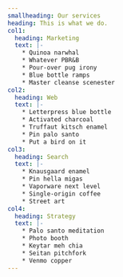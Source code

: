 ```yaml
---
smallheading: Our services
heading: This is what we do.
col1:
  heading: Marketing
  text: |-
    * Quinoa narwhal
    * Whatever PBR&B
    * Pour-over pug irony
    * Blue bottle ramps
    * Master cleanse scenester
col2:
  heading: Web
  text: |-
    * Letterpress blue bottle 
    * Activated charcoal
    * Truffaut kitsch enamel
    * Pin palo santo
    * Put a bird on it
col3:
  heading: Search
  text: |-
    * Knausgaard enamel
    * Pin hella migas
    * Vaporware next level
    * Single-origin coffee
    * Street art
col4:
  heading: Strategy
  text: |-
    * Palo santo meditation
    * Photo booth
    * Keytar meh chia
    * Seitan pitchfork
    * Venmo copper
---
```

